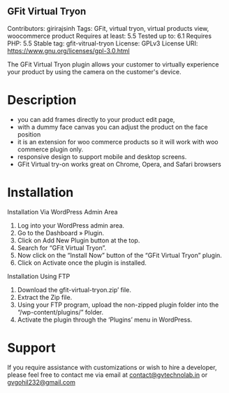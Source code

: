 ## GFit Virtual Tryon
Contributors: girirajsinh
Tags: GFit, virtual tryon, virtual products view, woocommerce product
Requires at least: 5.5
Tested up to: 6.1
Requires PHP: 5.5
Stable tag: gfit-vitrual-tryon
License: GPLv3
License URI: https://www.gnu.org/licenses/gpl-3.0.html

The GFit Virtual Tryon plugin allows your customer to virtually experience your product by using the camera on the customer\'s device.

# Description

- you can add frames directly to your product edit page,
- with a dummy face canvas you can adjust the product on the face position
- it is an extension for woo commerce products so it will work with woo commerce plugin only.
- responsive design to support mobile and desktop screens.
- GFit Virtual try-on works great on Chrome, Opera, and Safari browsers

# Installation

Installation Via WordPress Admin Area

1. Log into your WordPress admin area.
2. Go to the Dashboard » Plugin.
3. Click on Add New Plugin button at the top.
4. Search for “GFit Virtual Tryon”.
5. Now click on the “Install Now” button of the “GFit Virtual Tryon” plugin.
6. Click on Activate once the plugin is installed.

Installation Using FTP

1. Download the gfit-virtual-tryon.zip’ file.
2. Extract the Zip file.
3. Using your FTP program, upload the non-zipped plugin folder into the “/wp-content/plugins/” folder.
4. Activate the plugin through the ‘Plugins’ menu in WordPress.

# Support
If you require assistance with customizations or wish to hire a developer, 
please feel free to contact me via email at contact@gvtechnolab.in or gvgohil232@gmail.com